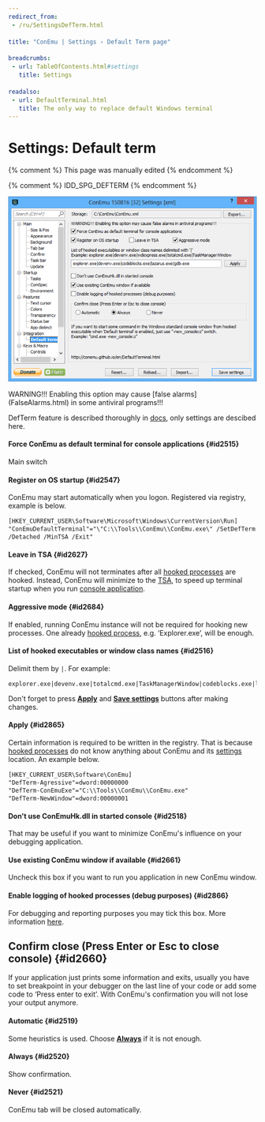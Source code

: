 ```yaml
---
redirect_from:
 - /ru/SettingsDefTerm.html

title: "ConEmu | Settings › Default Term page"

breadcrumbs:
 - url: TableOfContents.html#settings
   title: Settings

readalso:
 - url: DefaultTerminal.html
   title: The only way to replace default Windows terminal
---
```


# Settings: Default term

{% comment %}
This page was manually edited
{% endcomment %}

{% comment %} IDD_SPG_DEFTERM {% endcomment %}

![ConEmu Settings: Default term](/img/Settings-DefTerm.png)

<span class="warning">
WARNING!!!  
Enabling this option may cause [false alarms](FalseAlarms.html) in some antiviral programs!!!
</span>

DefTerm feature is described thoroughly in
[docs](DefaultTerminal.html),
only settings are descibed here.


#### Force ConEmu as default terminal for console applications  {#id2515}
Main switch

#### Register on OS startup  {#id2547}
ConEmu may start automatically when you logon. Registered via registry, example is below.

~~~
[HKEY_CURRENT_USER\Software\Microsoft\Windows\CurrentVersion\Run]
"ConEmuDefaultTerminal"="\"C:\\Tools\\ConEmu\\ConEmu.exe\" /SetDefTerm /Detached /MinTSA /Exit"
~~~

#### Leave in TSA  {#id2627}
If checked, ConEmu will not terminates after all [hooked processes](#id2516)
are hooked. Instead, ConEmu will minimize to the [TSA](ConEmuTerms.html#TSA),
to speed up terminal startup when you run [console application](ConsoleApplication.html).

#### Aggressive mode  {#id2684}
If enabled, running ConEmu instance will not be required for hooking new processes.
One already [hooked process](#id2516), e.g. ‘Explorer.exe’, will be enough.

#### List of hooked executables or window class names  {#id2516}
Delimit them by `|`. For example:

~~~
explorer.exe|devenv.exe|totalcmd.exe|TaskManagerWindow|codeblocks.exe|lazarus.exe|gdb.exe
~~~

Don't forget to press **[Apply](#id2865)** and **[Save settings](Settings.html#id1610)** buttons after
making changes.

#### Apply  {#id2865}
Certain information is required to be written in the registry.
That is because [hooked processes](#id2516) do not know anything
about ConEmu and its [settings](ConEmuXml.html) location.
An example below.

~~~
[HKEY_CURRENT_USER\Software\ConEmu]
"DefTerm-Agressive"=dword:00000000
"DefTerm-ConEmuExe"="C:\\Tools\\ConEmu\\ConEmu.exe"
"DefTerm-NewWindow"=dword:00000001
~~~

#### Don't use ConEmuHk.dll in started console  {#id2518}
That may be useful if you want to minimize ConEmu's influence
on your debugging application.

#### Use existing ConEmu window if available  {#id2661}
Uncheck this box if you want to run you application in new ConEmu window.

#### Enable logging of hooked processes (debug purposes)  {#id2866}
For debugging and reporting purposes you may tick this box.
More information [here](LogFiles.html#Logging_in_DefTerm).


## Confirm close (Press Enter or Esc to close console)  {#id2660}

If your application just prints some information and exits,
usually you have to set breakpoint in your debugger on the last line of
your code or add some code to ‘Press enter to exit’.
With ConEmu's confirmation you will not lose your output anymore.

#### Automatic  {#id2519}
Some heuristics is used. Choose [**Always**](#id2520) if it is not enough.
#### Always     {#id2520}
Show confirmation.
#### Never      {#id2521}
ConEmu tab will be closed automatically.
